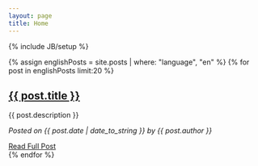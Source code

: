 ```yaml
---
layout: page
title: Home
---
```

{% include JB/setup %}

{% assign englishPosts = site.posts | where: "language", "en" %}
{% for post in englishPosts limit:20 %}
<article class="box">				
				<div class="content">
					<h2><a href="{{ BASE_PATH }}{{ post.url }}">{{ post.title }}</a></h2>
					<p class="text">{{ post.description }}</p>
					<p class="text-small"><i>Posted on {{ post.date | date_to_string }} by {{ post.author }}</i></p>
					<a class="button" href="{{ BASE_PATH }}{{ post.url }}">Read Full Post</a>
				</div>
</article>
{% endfor %}
<!--
<div>
  {% assign englishPosts = site.posts | where: "language", "en" %}
  {% for post in englishPosts limit:20 %}
	<div class="row">
		<div class="col-md-12">
			<a href="{{ BASE_PATH }}{{ post.url }}"><h2>{{ post.title }}</h2></a>
			<p>{{ post.description }}</p>
			<p><i>Posted on {{ post.date | date_to_string }} by {{ post.author }}</i></p>
			<hr>
		</div>
	</div>
  {% endfor %}
</div>-->
